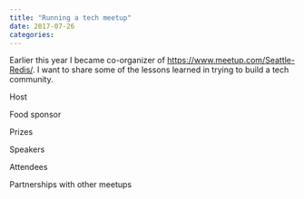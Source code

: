 ```yaml
---
title: "Running a tech meetup"
date: 2017-07-26
categories:
---
```


Earlier this year I became co-organizer of https://www.meetup.com/Seattle-Redis/.  I want to share some of the lessons learned in trying to build a tech community.  

Host

Food sponsor

Prizes

Speakers

Attendees

Partnerships with other meetups
